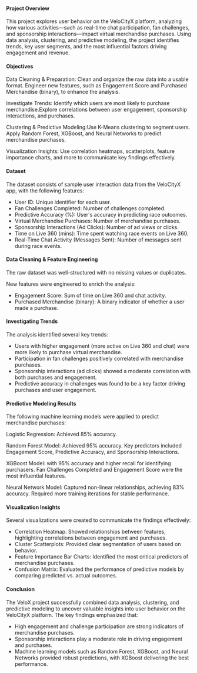 #### Project Overview
This project explores user behavior on the VeloCityX platform, analyzing how various activities—such as real-time chat participation, fan challenges, and sponsorship interactions—impact virtual merchandise purchases. Using data analysis, clustering, and predictive modeling, the project identifies trends, key user segments, and the most influential factors driving engagement and revenue.

#### Objectives
 Data Cleaning & Preparation: Clean and organize the raw data into a usable format. Engineer new features, such as Engagement Score and Purchased Merchandise (binary), to enhance the analysis.
 
 Investigate Trends: Identify which users are most likely to purchase merchandise.Explore correlations between user engagement, sponsorship interactions, and purchases.
 
 Clustering & Predictive Modeling:Use K-Means clustering to segment users. Apply Random Forest, XGBoost, and Neural Networks to predict merchandise purchases.
 
 Visualization Insights: Use correlation heatmaps, scatterplots, feature importance charts, and more to communicate key findings effectively.

#### Dataset
The dataset consists of sample user interaction data from the VeloCityX app, with the following features:
- User ID: Unique identifier for each user.
- Fan Challenges Completed: Number of challenges completed.
- Predictive Accuracy (%): User's accuracy in predicting race outcomes.
- Virtual Merchandise Purchases: Number of merchandise purchases.
- Sponsorship Interactions (Ad Clicks): Number of ad views or clicks.
- Time on Live 360 (mins): Time spent watching race events on Live 360.
- Real-Time Chat Activity (Messages Sent): Number of messages sent during race events.

#### Data Cleaning & Feature Engineering
The raw dataset was well-structured with no missing values or duplicates.

New features were engineered to enrich the analysis:
- Engagement Score: Sum of time on Live 360 and chat activity.
- Purchased Merchandise (binary): A binary indicator of whether a user made a purchase.

#### Investigating Trends
The analysis identified several key trends:
- Users with higher engagement (more active on Live 360 and chat) were more likely to purchase virtual merchandise.
- Participation in fan challenges positively correlated with merchandise purchases.
- Sponsorship interactions (ad clicks) showed a moderate correlation with both purchases and engagement.
- Predictive accuracy in challenges was found to be a key factor driving purchases and user engagement.

#### Predictive Modeling Results
The following machine learning models were applied to predict merchandise purchases:

Logistic Regression: Achieved 85% accuracy. 

Random Forest Model: Achieved 95% accuracy. Key predictors included Engagement Score, Predictive Accuracy, and Sponsorship Interactions.

XGBoost Model: with 95% accuracy and higher recall for identifying purchasers. Fan Challenges Completed and Engagement Score were the most influential features.

Neural Network Model: Captured non-linear relationships, achieving 83% accuracy. Required more training iterations for stable performance.

#### Visualization Insights
Several visualizations were created to communicate the findings effectively:

- Correlation Heatmap: Showed relationships between features, highlighting correlations between engagement and purchases.
- Cluster Scatterplots: Provided clear segmentation of users based on behavior.
- Feature Importance Bar Charts: Identified the most critical predictors of merchandise purchases.
- Confusion Matrix: Evaluated the performance of predictive models by comparing predicted vs. actual outcomes.

#### Conclusion
The VeloX project successfully combined data analysis, clustering, and predictive modeling to uncover valuable insights into user behavior on the VeloCityX platform. The key findings emphasized that:

- High engagement and challenge participation are strong indicators of merchandise purchases.
- Sponsorship interactions play a moderate role in driving engagement and purchases.
- Machine learning models such as Random Forest, XGBoost, and Neural Networks provided robust predictions, with XGBoost delivering the best performance.
